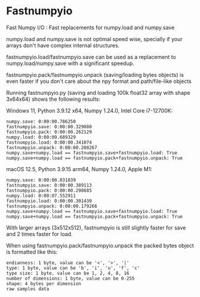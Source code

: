 # Fastnumpyio
Fast Numpy I/O : Fast replacements for numpy.load and numpy.save

numpy.load and numpy.save is not optimal speed wise, specially if your arrays don't have complex internal structures.

fastnumpyio.load/fastnumpyio.save can be used as a replacement to numpy.load/numpy.save with a significant speedup.

fastnumpyio.pack/fastnumpyio.unpack (saving/loading bytes objects) is even faster if you don't care about the npy format and path/file-like objects

Running fastnumpyio.py (saving and loading 100k float32 array with shape 3x64x64) shows the following results:

Windows 11, Python 3.9.12 x64, Numpy 1.24.0, Intel Core i7-12700K:
```
numpy.save: 0:00:00.786250
fastnumpyio.save: 0:00:00.329080
fastnumpyio.pack: 0:00:00.262129
numpy.load: 0:00:09.689329
fastnumpyio.load: 0:00:00.341074
fastnumpyio.unpack: 0:00:00.208267
numpy.save+numpy.load == fastnumpyio.save+fastnumpyio.load: True
numpy.save+numpy.load == fastnumpyio.pack+fastnumpyio.unpack: True
```

macOS 12.5, Python 3.9.15 arm64, Numpy 1.24.0, Apple M1:
```
numpy.save: 0:00:00.831839
fastnumpyio.save: 0:00:00.389113
fastnumpyio.pack: 0:00:00.298685
numpy.load: 0:00:07.552911
fastnumpyio.load: 0:00:00.301430
fastnumpyio.unpack: 0:00:00.179266
numpy.save+numpy.load == fastnumpyio.save+fastnumpyio.load: True
numpy.save+numpy.load == fastnumpyio.pack+fastnumpyio.unpack: True
```

With larger arrays (3x512x512), fastnumpyio is still slightly faster for save and 2 times faster for load.

When using fastnumpyio.pack/fastnumpyio.unpack the packed bytes object is formatted like this:
```
endianness: 1 byte, value can be '<', '>', '|'
type: 1 byte, value can be 'b', 'i', 'u', 'f', 'c'
type size: 1 byte, value can be 1, 2, 4, 8, 16
number of dimensions: 1 byte, value can be 0-255
shape: 4 bytes per dimension
raw samples data
```
